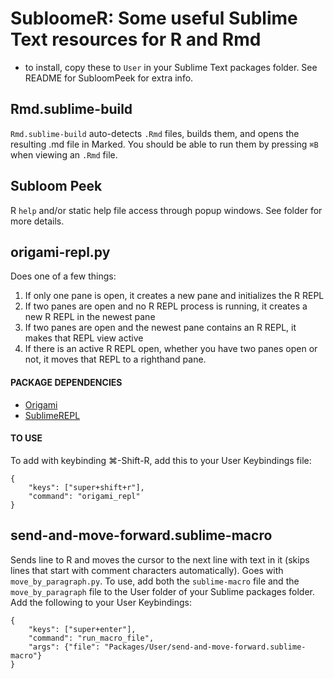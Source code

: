 # SubloomeR: Some useful Sublime Text resources for R and Rmd


- to install, copy these to `User` in your Sublime Text packages folder. See README for SubloomPeek for extra info.

## Rmd.sublime-build
`Rmd.sublime-build` auto-detects `.Rmd` files, builds them, and opens the resulting .md file in Marked. You should be able to run them by pressing `⌘B` when viewing an `.Rmd` file.


## Subloom Peek

R `help` and/or static help file access through popup windows. See folder for more details.

## origami-repl.py 
Does one of a few things:

1. If only one pane is open, it creates a new pane and initializes the R REPL
2. If two panes are open and no R REPL process is running, it creates a new R REPL in the newest pane
3. If two panes are open and the newest pane contains an R REPL, it makes that REPL view active
4. If there is an active R REPL open, whether you have two panes open or not, it moves that REPL to a righthand pane.

#### PACKAGE DEPENDENCIES

- [Origami](https://github.com/SublimeText/Origami)
- [SublimeREPL](https://github.com/wuub/SublimeREPL)

#### TO USE

To add with keybinding ⌘-Shift-R, add this to your User Keybindings file:
```
{
    "keys": ["super+shift+r"],
    "command": "origami_repl"
}
```

## send-and-move-forward.sublime-macro

Sends line to R and moves the cursor to the next line with text in it (skips lines that start with comment characters automatically). Goes with `move_by_paragraph.py`. To use, add both the `sublime-macro` file and the `move_by_paragraph` file to the User folder of your Sublime packages folder. Add the following to your User Keybindings:

```
{
    "keys": ["super+enter"], 
    "command": "run_macro_file", 
    "args": {"file": "Packages/User/send-and-move-forward.sublime-macro"}
}
```

